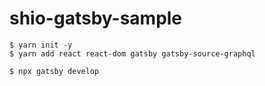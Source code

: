 # shio-gatsby-sample

```
$ yarn init -y
$ yarn add react react-dom gatsby gatsby-source-graphql

$ npx gatsby develop
```
